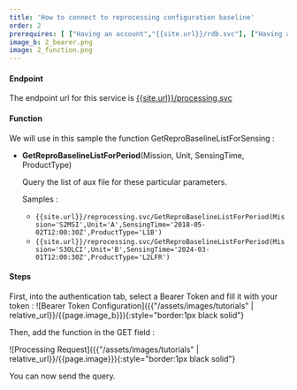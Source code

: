 ```yaml
---
title: 'How to connect to reprocessing configuration baseline'
order: 2
prerequires: [ ["Having an account","{{site.url}}/rdb.svc"], ["Having a authentification token","tutorials.html#1"], ["Having POSTMAN installed","https://learning.postman.com/docs/getting-started/installation-and-updates/"], ["Knowing POSTMAN","https://learning.postman.com/docs/getting-started/introduction/"] ]
image_b: 2_bearer.png
image: 2_function.png
---
```

#### Endpoint
The endpoint url for this service is [{{site.url}}/processing.svc]({{site.url}}/processing.svc)

#### Function
We will use in this sample the function GetReproBaselineListForSensing :

- **GetReproBaselineListForPeriod**(Mission, Unit, SensingTime, ProductType)

    Query the list of aux file for these particular parameters.

    Samples : 
	- `{{site.url}}/reprocessing.svc/GetReproBaselineListForPeriod(Mission='S2MSI',Unit='A',SensingTime='2018-05-02T12:00:30Z',ProductType='L1B')`
	- `{{site.url}}/reprocessing.svc/GetReproBaselineListForPeriod(Mission='S3OLCI',Unit='B',SensingTime='2024-03-01T12:00:30Z',ProductType='L2LFR')`

#### Steps
First, into the authentication tab, select a Bearer Token and fill it with your token :
![Bearer Token Configuration]({{"/assets/images/tutorials" | relative_url}}/{{page.image_b}}){:style="border:1px black solid"}


Then, add the function in the GET field :

![Processing Request]({{"/assets/images/tutorials" | relative_url}}/{{page.image}}){:style="border:1px black solid"}

You can now send the query.


